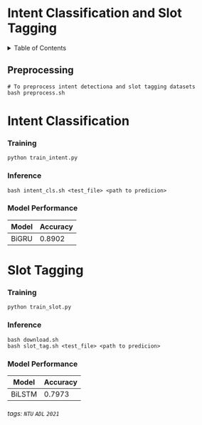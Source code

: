 # Intent Classification and Slot Tagging

<!-- TABLE OF CONTENTS -->
<details>
  <summary>Table of Contents</summary>
    <li><a href="#Preprocessing">Preprocessing</a></li>
    <li><a href="#Intent-Classification">Intent Classification</a></li>
    <li><a href="#Slot-Tagging">Slot Tagging</a></li>
</details>

## Preprocessing
```shell
# To preprocess intent detectiona and slot tagging datasets
bash preprocess.sh
```

# Intent Classification
### Training
```shell
python train_intent.py
```

### Inference
```shell
bash intent_cls.sh <test_file> <path to predicion>
```

### Model Performance
| Model | Accuracy |
|-------|----------|
| BiGRU | 0.8902   |


# Slot Tagging

### Training
```shell
python train_slot.py
```

### Inference
```shell
bash download.sh
bash slot_tag.sh <test_file> <path to predicion>
```
### Model Performance

| Model  | Accuracy |
|--------|----------|
| BiLSTM | 0.7973   |

###### tags: `NTU` `ADL` `2021`